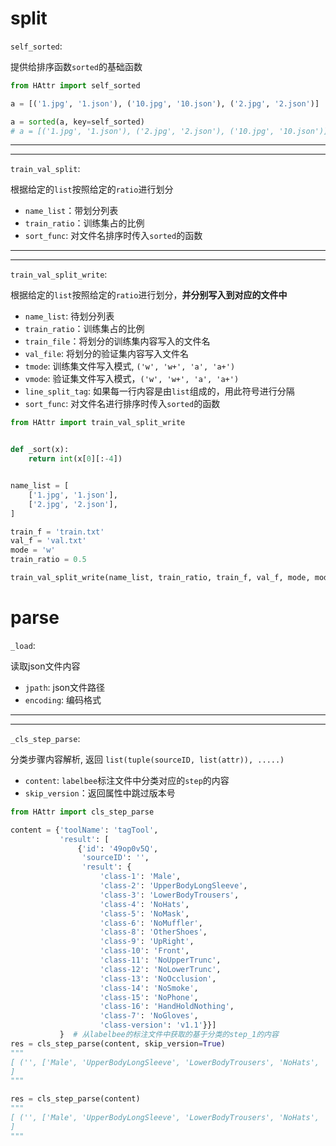 # split

`self_sorted`:

提供给排序函数`sorted`的基础函数

```python
from HAttr import self_sorted

a = [('1.jpg', '1.json'), ('10.jpg', '10.json'), ('2.jpg', '2.json')]

a = sorted(a, key=self_sorted)
# a = [('1.jpg', '1.json'), ('2.jpg', '2.json'), ('10.jpg', '10.json')]
```

---

---

`train_val_split`:

根据给定的`list`按照给定的`ratio`进行划分

- `name_list`：带划分列表
- `train_ratio`：训练集占的比例
- `sort_func`: 对文件名排序时传入`sorted`的函数

---

---

`train_val_split_write`:

根据给定的`list`按照给定的`ratio`进行划分，**并分别写入到对应的文件中**

- `name_list`: 待划分列表
- `train_ratio`：训练集占的比例
- `train_file`：将划分的训练集内容写入的文件名
- `val_file`: 将划分的验证集内容写入文件名
- `tmode`: 训练集文件写入模式, `('w', 'w+', 'a', 'a+')`
- `vmode`: 验证集文件写入模式，`('w', 'w+', 'a', 'a+')`
- `line_split_tag`: 如果每一行内容是由`list`组成的，用此符号进行分隔
- `sort_func`: 对文件名进行排序时传入`sorted`的函数

```python
from HAttr import train_val_split_write


def _sort(x):
    return int(x[0][:-4])


name_list = [
    ['1.jpg', '1.json'],
    ['2.jpg', '2.json'],
]

train_f = 'train.txt'
val_f = 'val.txt'
mode = 'w'
train_ratio = 0.5

train_val_split_write(name_list, train_ratio, train_f, val_f, mode, mode, sort_func=_sort)
```





# parse

`_load`:

读取json文件内容

- `jpath`: json文件路径
- `encoding`: 编码格式

---

---

`_cls_step_parse`:

分类步骤内容解析, 返回 `list(tuple(sourceID, list(attr)), .....)`

- `content`: `labelbee`标注文件中分类对应的`step`的内容
- `skip_version`：返回属性中跳过版本号

```python
from HAttr import cls_step_parse

content = {'toolName': 'tagTool',
           'result': [
               {'id': '49op0v5Q',
                'sourceID': '',
                'result': {
                    'class-1': 'Male',
                    'class-2': 'UpperBodyLongSleeve',
                    'class-3': 'LowerBodyTrousers',
                    'class-4': 'NoHats',
                    'class-5': 'NoMask',
                    'class-6': 'NoMuffler',
                    'class-8': 'OtherShoes',
                    'class-9': 'UpRight',
                    'class-10': 'Front',
                    'class-11': 'NoUpperTrunc',
                    'class-12': 'NoLowerTrunc',
                    'class-13': 'NoOcclusion',
                    'class-14': 'NoSmoke',
                    'class-15': 'NoPhone',
                    'class-16': 'HandHoldNothing',
                    'class-7': 'NoGloves',
                    'class-version': 'v1.1'}}]
           }  # 从labelbee的标注文件中获取的基于分类的step_1的内容
res = cls_step_parse(content, skip_version=True)
"""
[ ('', ['Male', 'UpperBodyLongSleeve', 'LowerBodyTrousers', 'NoHats', 'NoMask', 'NoMuffler', 'OtherShoes', 'UpRight', 'Front', 'NoUpperTrunc', 'NoLowerTrunc', 'NoOcclusion', 'NoSmoke', 'NoPhone', 'HandHoldNothing', 'NoGloves']),
]
"""

res = cls_step_parse(content)
"""
[ ('', ['Male', 'UpperBodyLongSleeve', 'LowerBodyTrousers', 'NoHats', 'NoMask', 'NoMuffler', 'OtherShoes', 'UpRight', 'Front', 'NoUpperTrunc', 'NoLowerTrunc', 'NoOcclusion', 'NoSmoke', 'NoPhone', 'HandHoldNothing', 'NoGloves', 'v1.1']),
]
"""

```

